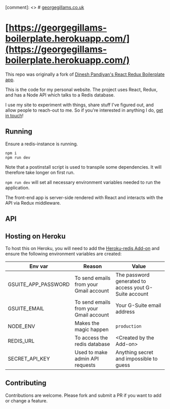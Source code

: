 
[comment]: <> # [georgegillams.co.uk](https://www.georgegillams.co.uk/)

# [https://georgegillams-boilerplate.herokuapp.com/](https://georgegillams-boilerplate.herokuapp.com/)

This repo was originally a fork of [Dinesh Pandiyan's React Redux Boilerplate app](https://github.com/flexdinesh/react-redux-boilerplate).

This is the code for my personal website. The project uses React, Redux, and has a Node API which talks to a Redis database.

I use my site to experiment with things, share stuff I've figured out, and allow people to reach-out to me. So if you're interested in anything I do, [get in touch](https://www.georgegillams.co.uk/contact)!

## Running
Ensure a redis-instance is running.

```
npm i
npm run dev
```

Note that a postinstall script is used to transpile some dependencies. It will therefore take longer on first run.

`npm run dev` will set all necessary environment variables needed to run the application.

The front-end app is server-side rendered with React and interacts with the API via Redux middleware.

## API

## Hosting on Heroku
To host this on Heroku, you will need to add the [Heroku-redis Add-on](https://devcenter.heroku.com/articles/heroku-redis) and ensure the following environment variables are created:

| Env var             | Reason                                 | Value                                                |
| ------------------- | -------------------------------------- | -----------------------------------------------------|
| GSUITE_APP_PASSWORD | To send emails from your Gmail account | The password generated to access yout G-Suite account|
| GSUITE_EMAIL        | To send emails from your Gmail account | Your G-Suite email address                           |
| NODE_ENV            | Makes the magic happen                 | `production`                                         |
| REDIS_URL           | To access the redis database           | \<Created by the Add-on\>                            |
| SECRET_API_KEY      | Used to make admin API requests        | Anything secret and impossible to guess              |

## Contributing
Contributions are welcome. Please fork and submit a PR if you want to add or change a feature.
